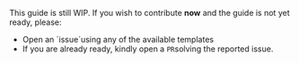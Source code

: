 This guide is still WIP. If you wish to contribute **now** and the guide is not yet ready, please:  
- Open an ´issue´using any of the available templates
- If you are already ready, kindly open a `PR`solving the reported issue. 
